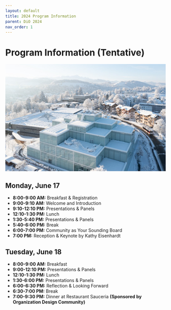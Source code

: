 ```yaml
---
layout: default
title: 2024 Program Information
parent: DiO 2024
nav_order: 1
---
```


# Program Information (Tentative)

![DiO 2024](dio_2024_photos/dio_2024_1.jpeg)

## Monday, June 17

- **8:00-9:00 AM:** Breakfast & Registration
- **9:00-9:10 AM:** Welcome and Introduction
- **9:10-12:10 PM:** Presentations & Panels
- **12:10-1:30 PM:** Lunch
- **1:30-5:40 PM:** Presentations & Panels
- **5:40-6:00 PM:** Break
- **6:00-7:00 PM:** Community as Your Sounding Board
- **7:00 PM:** Reception & Keynote by Kathy Eisenhardt

## Tuesday, June 18

- **8:00-9:00 AM:** Breakfast
- **9:00-12:10 PM:** Presentations & Panels
- **12:10-1:30 PM:** Lunch
- **1:30-6:00 PM:** Presentations & Panels
- **6:00-6:30 PM:** Reflection & Looking Forward
- **6:30-7:00 PM:** Break
- **7:00-9:30 PM:** Dinner at Restaurant Sauceria **(Sponsored by Organization Design Community)**
